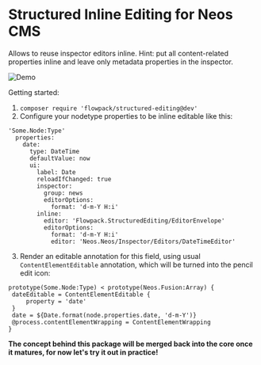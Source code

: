 # Structured Inline Editing for Neos CMS

Allows to reuse inspector editors inline. Hint: put all content-related properties inline and leave only metadata properties in the inspector.

![Demo](https://raw.githubusercontent.com/flowpack/Flowpack.StructuredEditing/master/structured.gif)

Getting started:

1. `composer require 'flowpack/structured-editing@dev'`
2. Configure your nodetype properties to be inline editable like this:

```
'Some.Node:Type'
  properties:
    date:
      type: DateTime
      defaultValue: now
      ui:
        label: Date
        reloadIfChanged: true
        inspector:
          group: news
          editorOptions:
            format: 'd-m-Y H:i'
        inline:
          editor: 'Flowpack.StructuredEditing/EditorEnvelope'
          editorOptions:
            format: 'd-m-Y H:i'
            editor: 'Neos.Neos/Inspector/Editors/DateTimeEditor'
```

3. Render an editable annotation for this field, using usual `ContentElementEditable` annotation, which will be turned into the pencil edit icon:

```
prototype(Some.Node:Type) < prototype(Neos.Fusion:Array) {
 dateEditable = ContentElementEditable {
	 property = 'date'
 }
 date = ${Date.format(node.properties.date, 'd-m-Y')}
 @process.contentElementWrapping = ContentElementWrapping
}
```

**The concept behind this package will be merged back into the core once it matures, for now let's try it out in practice!**
